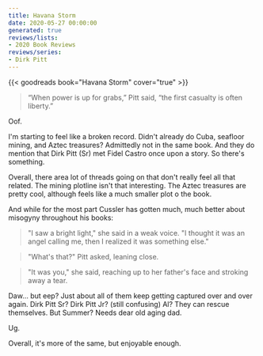 ```yaml
---
title: Havana Storm
date: 2020-05-27 00:00:00
generated: true
reviews/lists:
- 2020 Book Reviews
reviews/series:
- Dirk Pitt
---
```

{{< goodreads book="Havana Storm" cover="true" >}}

> “When power is up for grabs,” Pitt said, “the first casualty is often liberty.”  

Oof.  

<!--more-->

I'm starting to feel like a broken record. Didn't already do Cuba, seafloor mining, and Aztec treasures? Admittedly not in the same book. And they do mention that Dirk Pitt (Sr) met Fidel Castro once upon a story. So there's something.  

Overall, there area lot of threads going on that don't really feel all that related. The mining plotline isn't that interesting. The Aztec treasures are pretty cool, although feels like a much smaller plot o the book.  

And while for the most part Cussler has gotten much, much better about misogyny throughout his books:  

> "I saw a bright light," she said in a weak voice. "I thought it was an angel calling me, then I realized it was something else."  

> "What's that?" Pitt asked, leaning close.  

> "It was you," she said, reaching up to her father's face and stroking away a tear.  

Daw... but eep? Just about all of them keep getting captured over and over again. Dirk Pitt Sr? Dirk Pitt Jr? (still confusing) Al? They can rescue themselves. But Summer? Needs dear old aging dad.  

Ug.  

Overall, it's more of the same, but enjoyable enough.


